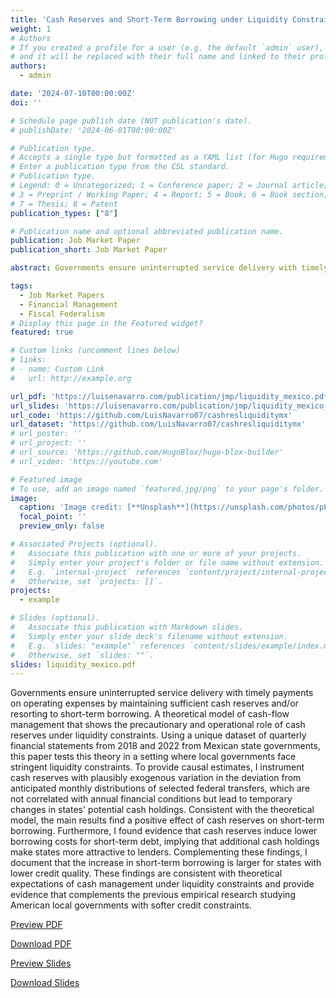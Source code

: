 ```yaml
---
title: 'Cash Reserves and Short-Term Borrowing under Liquidity Constraints'
weight: 1
# Authors
# If you created a profile for a user (e.g. the default `admin` user), write the username (folder name) here
# and it will be replaced with their full name and linked to their profile.
authors:
  - admin

date: '2024-07-10T00:00:00Z'
doi: ''

# Schedule page publish date (NOT publication's date).
# publishDate: '2024-06-01T00:00:00Z'

# Publication type.
# Accepts a single type but formatted as a YAML list (for Hugo requirements).
# Enter a publication type from the CSL standard.
# Publication type.
# Legend: 0 = Uncategorized; 1 = Conference paper; 2 = Journal article;
# 3 = Preprint / Working Paper; 4 = Report; 5 = Book; 6 = Book section;
# 7 = Thesis; 8 = Patent
publication_types: ["8"]

# Publication name and optional abbreviated publication name.
publication: Job Market Paper
publication_short: Job Market Paper

abstract: Governments ensure uninterrupted service delivery with timely payments on operating expenses by maintaining sufficient cash reserves and/or resorting to short-term borrowing. A theoretical model of cash-flow management that shows the precautionary and operational role of cash reserves under liquidity constraints. Using a unique dataset of quarterly financial statements from 2018 and 2022 from Mexican state governments, this paper tests this theory in a setting where local governments face stringent liquidity constraints. To provide causal estimates, I instrument cash reserves with plausibly exogenous variation in the deviation from anticipated monthly distributions of selected federal transfers, which are not correlated with annual financial conditions but lead to temporary changes in states' potential cash holdings. Consistent with the theoretical model, the main results find a positive effect of cash reserves on short-term borrowing. Furthermore, I found evidence that cash reserves induce lower borrowing costs for short-term debt, implying that additional cash holdings make states more attractive to lenders. Complementing these findings, I document that the increase in short-term borrowing is larger for states with lower credit quality. These findings are consistent with theoretical expectations of cash management under liquidity constraints and provide evidence that complements the previous empirical research studying American local governments with softer credit constraints. 

tags:
  - Job Market Papers
  - Financial Management
  - Fiscal Federalism
# Display this page in the Featured widget?
featured: true

# Custom links (uncomment lines below)
# links:
# - name: Custom Link
#   url: http://example.org

url_pdf: 'https://luisenavarro.com/publication/jmp/liquidity_mexico.pdf'
url_slides: 'https://luisenavarro.com/publication/jmp/liquidity_mexico_slides.pdf'
url_code: 'https://github.com/LuisNavarro07/cashresliquiditymx'
url_dataset: 'https://github.com/LuisNavarro07/cashresliquiditymx'
# url_poster: ''
# url_project: ''
# url_source: 'https://github.com/HugoBlox/hugo-blox-builder'
# url_video: 'https://youtube.com'

# Featured image
# To use, add an image named `featured.jpg/png` to your page's folder.
image:
  caption: 'Image credit: [**Unsplash**](https://unsplash.com/photos/pLCdAaMFLTE)'
  focal_point: ''
  preview_only: false

# Associated Projects (optional).
#   Associate this publication with one or more of your projects.
#   Simply enter your project's folder or file name without extension.
#   E.g. `internal-project` references `content/project/internal-project/index.md`.
#   Otherwise, set `projects: []`.
projects:
  - example

# Slides (optional).
#   Associate this publication with Markdown slides.
#   Simply enter your slide deck's filename without extension.
#   E.g. `slides: "example"` references `content/slides/example/index.md`.
#   Otherwise, set `slides: ""`.
slides: liquidity_mexico.pdf
---
```


Governments ensure uninterrupted service delivery with timely payments on operating expenses by maintaining sufficient cash reserves and/or resorting to short-term borrowing. A theoretical model of cash-flow management that shows the precautionary and operational role of cash reserves under liquidity constraints. Using a unique dataset of quarterly financial statements from 2018 and 2022 from Mexican state governments, this paper tests this theory in a setting where local governments face stringent liquidity constraints. To provide causal estimates, I instrument cash reserves with plausibly exogenous variation in the deviation from anticipated monthly distributions of selected federal transfers, which are not correlated with annual financial conditions but lead to temporary changes in states' potential cash holdings. Consistent with the theoretical model, the main results find a positive effect of cash reserves on short-term borrowing. Furthermore, I found evidence that cash reserves induce lower borrowing costs for short-term debt, implying that additional cash holdings make states more attractive to lenders. Complementing these findings, I document that the increase in short-term borrowing is larger for states with lower credit quality. These findings are consistent with theoretical expectations of cash management under liquidity constraints and provide evidence that complements the previous empirical research studying American local governments with softer credit constraints. 

<a href="liquidity_mexico.pdf" target="_blank" class="btn btn-primary">Preview PDF</a>

<a href="liquidity_mexico.pdf" download class="btn btn-secondary">Download PDF</a>

<a href="liquidity_mexico_slides.pdf" target="_blank" class="btn btn-primary">Preview Slides</a>

<a href="liquidity_mexico_slides.pdf" download class="btn btn-secondary">Download Slides</a>

